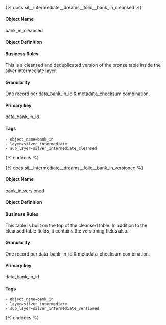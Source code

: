 {% docs sil__intermediate__dreams__folio__bank_in_cleansed %}

#### Object Name
bank_in_cleansed

#### Object Definition


#### Business Rules
This is a cleansed and deduplicated version of the bronze table inside the silver intermediate layer.

#### Granularity
One record per data_bank_in_id & metadata_checksum combination.

#### Primary key
data_bank_in_id

#### Tags
    - object_name=bank_in
    - layer=silver_intermediate
    - sub_layer=silver_intermediate_cleansed

{% enddocs %}

{% docs sil__intermediate__dreams__folio__bank_in_versioned %}

#### Object Name
bank_in_versioned

#### Object Definition


#### Business Rules
This table is built on the top of the cleansed table. In addition to the cleansed table fields, it contains the versioning fields also.

#### Granularity
One record per data_bank_in_id & metadata_checksum combination.

#### Primary key
data_bank_in_id

#### Tags
    - object_name=bank_in
    - layer=silver_intermediate
    - sub_layer=silver_intermediate_versioned

{% enddocs %}